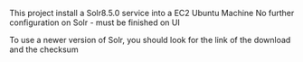 This project install a Solr8.5.0 service into a EC2 Ubuntu Machine
No further configuration on Solr - must be finished on UI

To use a newer version of Solr, you should look for the link of the download and the checksum
